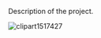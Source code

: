 Description of the project. 

![clipart1517427](https://github.com/user-attachments/assets/a09211e7-9700-4555-8292-b395ed4721ac)

